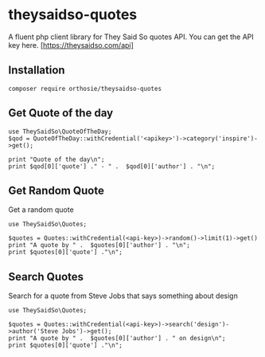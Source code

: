 # theysaidso-quotes

A fluent php client library for They Said So quotes API. You can get the API key here. [https://theysaidso.com/api]

## Installation

```
composer require orthosie/theysaidso-quotes
```

## Get Quote of the day

```
use TheySaidSo\QuoteOfTheDay;
$qod = QuoteOfTheDay::withCredential('<apikey>')->category('inspire')->get();

print "Quote of the day\n";
print $qod[0]['quote'] ." - " .  $qod[0]['author'] . "\n";
```

## Get Random Quote

Get a random quote 
```
use TheySaidSo\Quotes;

$quotes = Quotes::withCredential(<api-key>)->random()->limit(1)->get()
print "A quote by " .  $quotes[0]['author'] . "\n";
print $quotes[0]['quote'] ."\n";
```

## Search Quotes

Search for a quote from Steve Jobs that says something about design
```
use TheySaidSo\Quotes;

$quotes = Quotes::withCredential(<api-key>)->search('design')->author('Steve Jobs')->get();
print "A quote by " .  $quotes[0]['author'] . " on design\n";
print $quotes[0]['quote'] ."\n";
```
